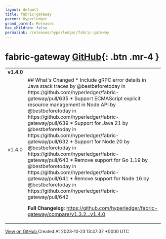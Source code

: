 ```yaml
---
layout: default
title: fabric-gateway
parent: Hyperledger
grand_parent: Releases
has_children: false
permalink: /releases/hyperledger/fabric-gateway
---
```


# fabric-gateway <span class="fs-3 right-align">[GitHub](https://github.com/hyperledger/fabric-gateway){: .btn .mr-4 }</span>


<div>
    <table>
        <tr>
            <td colspan="2">
                <b>
                    v1.4.0
                </b>
            </td>
        </tr>
        <tr>
            <td>
                <span class="chip">
                    v1.4.0
                </span>
            </td>
            <td>
                ## What's Changed
* Include gRPC error details in Java stack traces by @bestbeforetoday in https://github.com/hyperledger/fabric-gateway/pull/635
* Support ECMAScript explicit resource management in Node API by @bestbeforetoday in https://github.com/hyperledger/fabric-gateway/pull/639
* Support for Java 21 by @bestbeforetoday in https://github.com/hyperledger/fabric-gateway/pull/632
* Support for Node 20 by @bestbeforetoday in https://github.com/hyperledger/fabric-gateway/pull/643
* Remove support for Go 1.19 by @bestbeforetoday in https://github.com/hyperledger/fabric-gateway/pull/641
* Remove support for Node 16 by @bestbeforetoday in https://github.com/hyperledger/fabric-gateway/pull/642

**Full Changelog**: https://github.com/hyperledger/fabric-gateway/compare/v1.3.2...v1.4.0
            </td>
        </tr>
    </table>
    <a href="https://github.com/hyperledger/fabric-gateway/releases/tag/v1.4.0" class=".btn">
        View on GitHub
    </a>
    <span class="right-align">
        Created At 2023-10-23 13:47:37 +0000 UTC
    </span>
</div>

